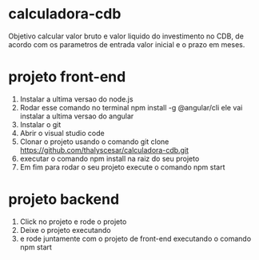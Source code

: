 # calculadora-cdb
Objetivo calcular valor bruto e valor liquido do investimento no CDB, de acordo com os parametros de entrada valor inicial e o prazo em meses.

# projeto front-end

1. Instalar a ultima versao do node.js
2. Rodar esse comando no terminal npm install -g @angular/cli ele vai instalar a ultima versao do angular
3. Instalar o git
4.  Abrir o visual studio code
5. Clonar o projeto usando o comando git clone https://github.com/thalyscesar/calculadora-cdb.git
6.  executar o comando npm install na raiz do seu projeto
7.  Em fim para rodar o seu projeto execute o comando npm start


# projeto backend

1. Click no projeto e rode o projeto
2. Deixe o projeto executando
3. e rode juntamente com o projeto de front-end executando o comando npm start


